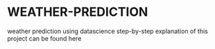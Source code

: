 # WEATHER-PREDICTION
weather prediction using datascience
step-by-step explanation of this project can be found here
